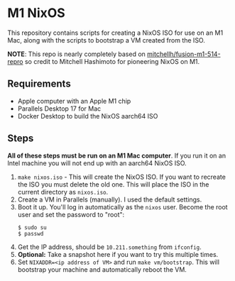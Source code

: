 # M1 NixOS

This repository contains scripts for creating a NixOS ISO for use on an M1
Mac, along with the scripts to bootstrap a VM created from the ISO.

**NOTE**: This repo is nearly completely based on
[mitchellh/fusion-m1-514-repro](https://github.com/mitchellh/fusion-m1-514-repro)
so credit to Mitchell Hashimoto for pioneering NixOS on M1.

## Requirements

* Apple computer with an Apple M1 chip
* Parallels Desktop 17 for Mac
* Docker Desktop to build the NixOS aarch64 ISO

## Steps

**All of these steps must be run on an M1 Mac computer**. If you run it on an
Intel machine you will not end up with an aarch64 NixOS ISO.

1. `make nixos.iso` - This will create the NixOS ISO. If you want to recreate
   the ISO you must delete the old one. This will place the ISO in the
   current directory as `nixos.iso`.
2. Create a VM in Parallels (manually). I used the default settings.
3. Boot it up. You'll log in automatically as the `nixos` user. Become the
   root user and set the password to "root":
   ```shell
   $ sudo su
   $ passwd
   ```
4. Get the IP address, should be `10.211.something` from `ifconfig`.
5. **Optional:** Take a snapshot here if you want to try this multiple times.
6. Set `NIXADDR=<ip address of VM>` and run `make vm/bootstrap`. This will
   bootstrap your machine and automatically reboot the VM.
